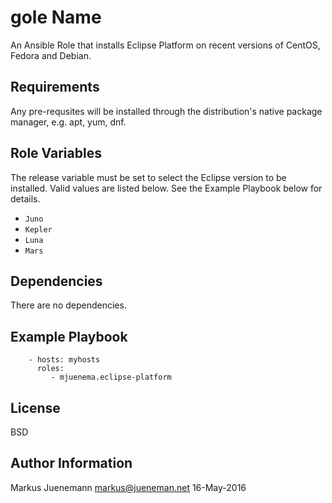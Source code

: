 gole Name
=========

An Ansible Role that installs Eclipse Platform on recent versions of CentOS, Fedora and Debian.


Requirements
------------

Any pre-requsites will be installed through the distribution's native package manager, e.g.
apt, yum, dnf.


Role Variables
--------------

The release variable must be set to select the Eclipse version to be installed. Valid values are
listed below. See the Example Playbook below for details.

* ```Juno```
* ```Kepler```
* ```Luna```
* ```Mars```


Dependencies
------------

There are no dependencies.


Example Playbook
----------------

```
    - hosts: myhosts
      roles:
         - mjuenema.eclipse-platform
```

License
-------

BSD

Author Information
------------------

Markus Juenemann
markus@jueneman.net
16-May-2016

